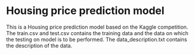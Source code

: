 # Housing price prediction model
This is a Housing price prediction model based on the Kaggle competition.
The train.csv and test.csv contains the training data and the data on which the testing on model is to be performed.
The data_description.txt contains the description of the data.
